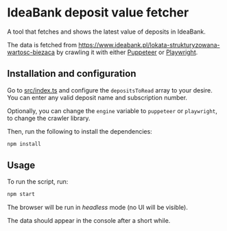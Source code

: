 # IdeaBank deposit value fetcher

A tool that fetches and shows the latest value of deposits in IdeaBank.

The data is fetched from <https://www.ideabank.pl/lokata-strukturyzowana-wartosc-biezaca> by
crawling it with either [Puppeteer](https://github.com/puppeteer/puppeteer) or
[Playwright](https://playwright.dev/).

## Installation and configuration

Go to [src/index.ts](./src/index.ts) and configure the `depositsToRead` array to
your desire. You can enter any valid deposit name and subscription number.

Optionally, you can change the `engine` variable to `puppeteer` or `playwright`, to change the
crawler library.

Then, run the following to install the dependencies:

```sh
npm install
```

## Usage

To run the script, run:

```sh
npm start
```

The browser will be run in _headless_ mode (no UI will be visible).

The data should appear in the console after a short while.
